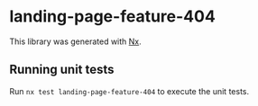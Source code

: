 # landing-page-feature-404

This library was generated with [Nx](https://nx.dev).

## Running unit tests

Run `nx test landing-page-feature-404` to execute the unit tests.
